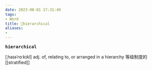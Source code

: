 ```yaml
---
date: 2023-08-01 17:31:49
tags: 
- Word
title: 📖hierarchical
aliases: 
- 
---
```


<pre><strong>hierarchical</strong></pre>

[ˌhaɪəˈrɑ:kɪkl]
adj. of, relating to, or arranged in a hierarchy 等级制度的
[[stratified]]
